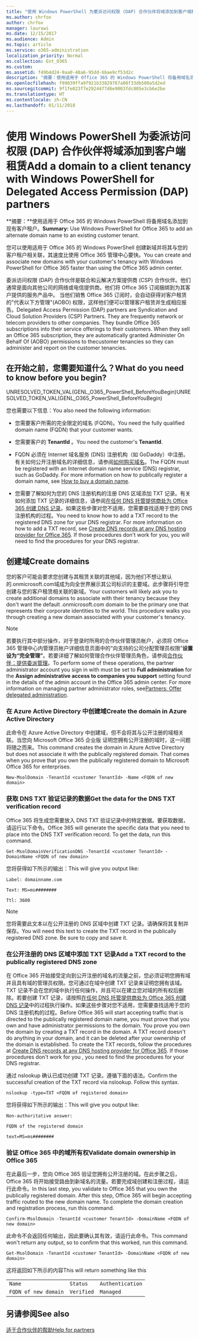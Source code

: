```yaml
---
title: "使用 Windows PowerShell 为委派访问权限 (DAP) 合作伙伴将域添加到客户端租赁"
ms.author: chrfox
author: chrfox
manager: laurawi
ms.date: 12/15/2017
ms.audience: Admin
ms.topic: article
ms.service: o365-administration
localization_priority: Normal
ms.collection: Ent_O365
ms.custom: 
ms.assetid: f49b4d24-9aa0-48a6-95dd-6bae9cf53d2c
description: "摘要：使用适用于 Office 365 的 Windows PowerShell 将备用域名添加到现有的客户租户。"
ms.openlocfilehash: f99039ffa9f921b33829767a08f33db500a5d2ed
ms.sourcegitcommit: 9f1fe023f7e2924477d6e9003fdc805e3cb6e2be
ms.translationtype: HT
ms.contentlocale: zh-CN
ms.lasthandoff: 01/11/2018
---
```

# <a name="add-a-domain-to-a-client-tenancy-with-windows-powershell-for-delegated-access-permission-dap-partners"></a><span data-ttu-id="c6ac5-103">使用 Windows PowerShell 为委派访问权限 (DAP) 合作伙伴将域添加到客户端租赁</span><span class="sxs-lookup"><span data-stu-id="c6ac5-103">Add a domain to a client tenancy with Windows PowerShell for Delegated Access Permission (DAP) partners</span></span>

 <span data-ttu-id="c6ac5-104">**摘要：**使用适用于 Office 365 的 Windows PowerShell 将备用域名添加到现有客户租户。</span><span class="sxs-lookup"><span data-stu-id="c6ac5-104">**Summary:** Use Windows PowerShell for Office 365 to add an alternate domain name to an existing customer tenant.</span></span>
  
<span data-ttu-id="c6ac5-105">您可以使用适用于 Office 365 的 Windows PowerShell 创建新域并将其与您的客户租户相关联，其速度比使用 Office 365 管理中心要快。</span><span class="sxs-lookup"><span data-stu-id="c6ac5-105">You can create and associate new domains with your customer's tenancy with Windows PowerShell for Office 365 faster than using the Office 365 admin center.</span></span>
  
<span data-ttu-id="c6ac5-p101">委派访问权限 (DAP) 合作伙伴是联合和云解决方案提供商 (CSP) 合作伙伴。他们通常是面向其他公司的网络或电信提供商。他们将 Office 365 订阅捆绑到为其客户提供的服务产品中。 当他们销售 Office 365 订阅时，会自动获得对客户租赁的"代表以下方管理"(AOBO) 权限，这样他们便可以管理客户租赁并生成相应报告。</span><span class="sxs-lookup"><span data-stu-id="c6ac5-p101">Delegated Access Permission (DAP) partners are Syndication and Cloud Solution Providers (CSP) Partners. They are frequently network or telecom providers to other companies. They bundle Office 365 subscriptions into their service offerings to their customers. When they sell an Office 365 subscription, they are automatically granted Administer On Behalf Of (AOBO) permissions to thecustomer tenancies so they can administer and report on the customer tenancies.</span></span>
## <a name="what-do-you-need-to-know-before-you-begin"></a><span data-ttu-id="c6ac5-110">在开始之前，您需要知道什么？</span><span class="sxs-lookup"><span data-stu-id="c6ac5-110">What do you need to know before you begin?</span></span>

<span data-ttu-id="c6ac5-111">UNRESOLVED_TOKEN_VAL(GENL_O365_PowerShell_BeforeYouBegin)</span><span class="sxs-lookup"><span data-stu-id="c6ac5-111">UNRESOLVED_TOKEN_VAL(GENL_O365_PowerShell_BeforeYouBegin)</span></span>
  
<span data-ttu-id="c6ac5-112">您也需要以下信息：</span><span class="sxs-lookup"><span data-stu-id="c6ac5-112">You also need the following information:</span></span>
  
- <span data-ttu-id="c6ac5-113">您需要客户所需的完全限定的域名 (FQDN)。</span><span class="sxs-lookup"><span data-stu-id="c6ac5-113">You need the fully qualified domain name (FQDN) that your customer wants.</span></span>
    
- <span data-ttu-id="c6ac5-114">您需要客户的 **TenantId** 。</span><span class="sxs-lookup"><span data-stu-id="c6ac5-114">You need the customer's **TenantId**.</span></span>
    
- <span data-ttu-id="c6ac5-p102">FQDN 必须在 Internet 域名服务 (DNS) 注册机构（如 GoDaddy）中注册。有关如何公开注册域名的详细信息，请参阅[如何购买域名](https://go.microsoft.com/fwlink/p/?LinkId=532541)。</span><span class="sxs-lookup"><span data-stu-id="c6ac5-p102">The FQDN must be registered with an Internet domain name service (DNS) registrar, such as GoDaddy. For more information on how to publically register a domain name, see [How to buy a domain name](https://go.microsoft.com/fwlink/p/?LinkId=532541).</span></span>
    
- <span data-ttu-id="c6ac5-p103">您需要了解如何为您的 DNS 注册机构的注册 DNS 区域添加 TXT 记录。有关如何添加 TXT 记录的详细信息，请参阅[在任何 DNS 托管提供商处为 Office 365 创建 DNS 记录](https://go.microsoft.com/fwlink/p/?LinkId=532542)。如果这些步骤对您不适用，您需要查找适用于您的 DNS 注册机构的过程。</span><span class="sxs-lookup"><span data-stu-id="c6ac5-p103">You need to know how to add a TXT record to the registered DNS zone for your DNS registrar. For more information on how to add a TXT record, see [Create DNS records at any DNS hosting provider for Office 365](https://go.microsoft.com/fwlink/p/?LinkId=532542). If those procedures don't work for you, you will need to find the procedures for your DNS registrar.</span></span>
    
## <a name="create-domains"></a><span data-ttu-id="c6ac5-120">创建域</span><span class="sxs-lookup"><span data-stu-id="c6ac5-120">Create domains</span></span>

 <span data-ttu-id="c6ac5-p104">您的客户可能会要求您创建与其租赁关联的其他域，因为他们不想让默认的<domain>.onmicrosoft.com域成为向全世界展示其公司标识的主要域。此步骤将引导您创建与您的客户租赁相关联的新域。</span><span class="sxs-lookup"><span data-stu-id="c6ac5-p104">Your customers will likely ask you to create additional domains to associate with their tenancy because they don't want the default <domain>.onmicrosoft.com domain to be the primary one that represents their corporate identities to the world. This procedure walks you through creating a new domain associated with your customer's tenancy.</span></span>
  
> [!NOTE]
> <span data-ttu-id="c6ac5-p105">若要执行其中部分操作，对于登录时所用的合作伙伴管理员帐户，必须将 Office 365 管理中心内管理员帐户详细信息页面中的“向支持的公司分配管理员权限”****设置设为“完全管理”****。若要详细了解如何管理合作伙伴管理员角色，请参阅[合作伙伴：提供委派管理](https://go.microsoft.com/fwlink/p/?LinkId=532435)。</span><span class="sxs-lookup"><span data-stu-id="c6ac5-p105">To perform some of these operations, the partner administrator account you sign in with must be set to **Full administration** for the **Assign administrative access to companies you support** setting found in the details of the admin account in the Office 365 admin center. For more information on managing partner administrator roles, see[Partners: Offer delegated administration](https://go.microsoft.com/fwlink/p/?LinkId=532435).</span></span> 
  
### <a name="create-the-domain-in-azure-active-directory"></a><span data-ttu-id="c6ac5-125">在 Azure Active Directory 中创建域</span><span class="sxs-lookup"><span data-stu-id="c6ac5-125">Create the domain in Azure Active Directory</span></span>

<span data-ttu-id="c6ac5-p106">此命令在 Azure Active Directory 中创建域，但不会将其与公开注册的域相关联。当您向 Microsoft Office 365 企业版 证明您拥有公开注册的域时，这一问题将随之而来。</span><span class="sxs-lookup"><span data-stu-id="c6ac5-p106">This command creates the domain in Azure Active Directory but does not associate it with the publically registered domain. That comes when you prove that you own the publically registered domain to Microsoft Office 365 for enterprises.</span></span>
  
```
New-MsolDomain -TenantId <customer TenantId> -Name <FQDN of new domain>
```

### <a name="get-the-data-for-the-dns-txt-verification-record"></a><span data-ttu-id="c6ac5-128">获取 DNS TXT 验证记录的数据</span><span class="sxs-lookup"><span data-stu-id="c6ac5-128">Get the data for the DNS TXT verification record</span></span>

 <span data-ttu-id="c6ac5-p107">Office 365 将生成您需要放入 DNS TXT 验证记录中的特定数据。要获取数据，请运行以下命令。</span><span class="sxs-lookup"><span data-stu-id="c6ac5-p107">Office 365 will generate the specific data that you need to place into the DNS TXT verification record. To get the data, run this command.</span></span>
  
```
Get-MsolDomainVerificationDNS -TenantId <customer TenantId> -DomainName <FQDN of new domain>
```

<span data-ttu-id="c6ac5-131">您将获得如下所示的输出：</span><span class="sxs-lookup"><span data-stu-id="c6ac5-131">This will give you output like:</span></span>
  
 `Label: domainname.com`
  
 `Text: MS=ms########`
  
 `Ttl: 3600`
  
> [!NOTE]
> <span data-ttu-id="c6ac5-p108">您将需要此文本以在公开注册的 DNS 区域中创建 TXT 记录。请确保将其复制并保存。</span><span class="sxs-lookup"><span data-stu-id="c6ac5-p108">You will need this text to create the TXT record in the publically registered DNS zone. Be sure to copy and save it.</span></span> 
  
### <a name="add-a-txt-record-to-the-publically-registered-dns-zone"></a><span data-ttu-id="c6ac5-134">在公开注册的 DNS 区域中添加 TXT 记录</span><span class="sxs-lookup"><span data-stu-id="c6ac5-134">Add a TXT record to the publically registered DNS zone</span></span>

<span data-ttu-id="c6ac5-p109">在 Office 365 开始接受定向到公开注册的域名的流量之前，您必须证明您拥有域并且具有域的管理员权限。您可通过在域中创建 TXT 记录来证明您拥有该域。TXT 记录不会在您的域中执行任何操作，并且可以在建立您对域的所有权后删除。若要创建 TXT 记录，请按照[在任何 DNS 托管提供商处为 Office 365 创建 DNS 记录](https://go.microsoft.com/fwlink/p/?LinkId=532542)中的过程执行操作。如果这些步骤对您不适用，您需要查找适用于您的 DNS 注册机构的过程。</span><span class="sxs-lookup"><span data-stu-id="c6ac5-p109">Before Office 365 will start accepting traffic that is directed to the publically registered domain name, you must prove that you own and have administrator permissions to the domain. You prove you own the domain by creating a TXT record in the domain. A TXT record doesn't do anything in your domain, and it can be deleted after your ownership of the domain is established. To create the TXT records, follow the procedures at [Create DNS records at any DNS hosting provider for Office 365](https://go.microsoft.com/fwlink/p/?LinkId=532542). If those procedures don't work for you , you need to find the procedures for your DNS registrar.</span></span>
  
<span data-ttu-id="c6ac5-p110">通过 nslookup 确认已成功创建 TXT 记录。遵循下面的语法。</span><span class="sxs-lookup"><span data-stu-id="c6ac5-p110">Confirm the successful creation of the TXT record via nslookup. Follow this syntax.</span></span>
  
```
nslookup -type=TXT <FQDN of registered domain>
```

<span data-ttu-id="c6ac5-142">您将获得如下所示的输出：</span><span class="sxs-lookup"><span data-stu-id="c6ac5-142">This will give you output like:</span></span>
  
 `Non-authoritative answer:`
  
 `FQDN of the registered domain`
  
 `text=MS=ms########`
  
### <a name="validate-domain-ownership-in-office-365"></a><span data-ttu-id="c6ac5-143">验证 Office 365 中的域所有权</span><span class="sxs-lookup"><span data-stu-id="c6ac5-143">Validate domain ownership in Office 365</span></span>

<span data-ttu-id="c6ac5-p111">在此最后一步，您向 Office 365 验证您拥有公开注册的域。在此步骤之后，Office 365 将开始接受路由到新域名的流量。若要完成域创建和注册过程，请运行此命令。</span><span class="sxs-lookup"><span data-stu-id="c6ac5-p111">In this last step, you validate to Office 365 that you own the publically registered domain. After this step, Office 365 will begin accepting traffic routed to the new domain name. To complete the domain creation and registration process, run this command.</span></span> 
  
```
Confirm-MsolDomain -TenantId <customer TenantId> -DomainName <FQDN of new domain>
```

<span data-ttu-id="c6ac5-147">此命令不会返回任何输出，因此要确认其有效，请运行此命令。</span><span class="sxs-lookup"><span data-stu-id="c6ac5-147">This command won't return any output, so to confirm that this worked, run this command.</span></span>
  
```
Get-MsolDomain -TenantId <customer TenantId> -DomainName <FQDN of new domain>
```

<span data-ttu-id="c6ac5-148">这将返回如下所示的内容</span><span class="sxs-lookup"><span data-stu-id="c6ac5-148">This will return something like this</span></span>
  
||||
|:-----|:-----|:-----|
| `Name` <br/> | `Status` <br/> | `Authentication` <br/> |
| `FQDN of new domain` <br/> | `Verified` <br/> | `Managed` <br/> |
   
## <a name="see-also"></a><span data-ttu-id="c6ac5-149">另请参阅</span><span class="sxs-lookup"><span data-stu-id="c6ac5-149">See also</span></span>

#### 

[<span data-ttu-id="c6ac5-150">适于合作伙伴的帮助</span><span class="sxs-lookup"><span data-stu-id="c6ac5-150">Help for partners</span></span>](https://go.microsoft.com/fwlink/p/?LinkID=533477)

